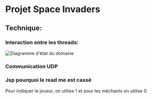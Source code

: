# Projet Space Invaders

## Technique:

### Interaction entre les threads:
![Diagramme d'état du domaine](http://www.plantuml.com/plantuml/proxy?cache=no&src=https://raw.githubusercontent.com/EmileClement/Space_Invaders/master/Biblio/UML/threads.puml&fmt=svg)

### Communication UDP


### Jsp pourquoi le read me est cassé

Pour indiquer le joueur, on utilise 1 et pour les méchants on utilise 0.